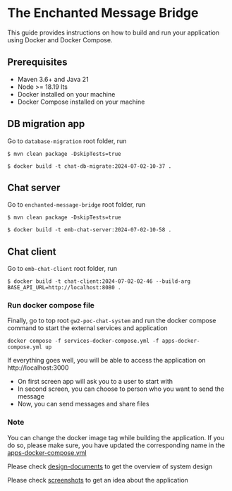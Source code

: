 # The Enchanted Message Bridge

This guide provides instructions on how to build and run your application using Docker and Docker Compose.

## Prerequisites

- Maven 3.6+ and Java 21
- Node >= 18.19 lts
- Docker installed on your machine
- Docker Compose installed on your machine

## DB migration app

Go to `database-migration` root folder, run

```
$ mvn clean package -DskipTests=true

$ docker build -t chat-db-migrate:2024-07-02-10-37 .
```

## Chat server

Go to `enchanted-message-bridge` root folder, run

```
$ mvn clean package -DskipTests=true

$ docker build -t emb-chat-server:2024-07-02-10-58 .
```

## Chat client

Go to `emb-chat-client` root folder, run

```
$ docker build -t chat-client:2024-07-02-02-46 --build-arg BASE_API_URL=http://localhost:8080 .
```

### Run docker compose file

Finally, go to top root `gw2-poc-chat-system` and run the docker compose command
to start the external services and application

```
docker compose -f services-docker-compose.yml -f apps-docker-compose.yml up
```

If everything goes well, you will be able to access the application on http://localhost:3000

- On first screen app will ask you to a user to start with
- In second screen, you can choose to person who you want to send the message
- Now, you can send messages and share files

### Note

You can change the docker image tag while building the application.
If you do so, please make sure, you have updated the corresponding name in the
[apps-docker-compose.yml](apps-docker-compose.yml)

Please check [design-documents](design-documents) to get the overview of system design

Please check [screenshots](screenshots) to get an idea about the application